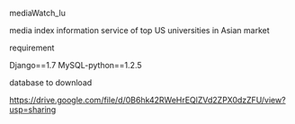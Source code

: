 mediaWatch_lu

media index information service of top US universities in Asian market

requirement

Django==1.7
MySQL-python==1.2.5

database to download

https://drive.google.com/file/d/0B6hk42RWeHrEQlZVd2ZPX0dzZFU/view?usp=sharing
